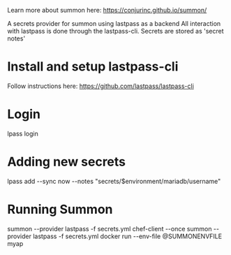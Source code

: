 
Learn more about summon here:
https://conjurinc.github.io/summon/

A secrets provider for summon using lastpass as a backend
All interaction with lastpass is done through the lastpass-cli.
Secrets are stored as 'secret notes'

# Install and setup lastpass-cli
 Follow instructions here: https://github.com/lastpass/lastpass-cli

# Login
lpass login <email>

# Adding new secrets
lpass add --sync now --notes "secrets/$environment/mariadb/username"

# Running Summon
summon --provider lastpass -f secrets.yml chef-client --once
summon --provider lastpass -f secrets.yml docker run --env-file @SUMMONENVFILE myap

